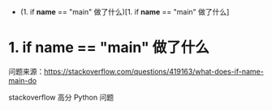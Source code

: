 + (1. if __name__ == "main" 做了什么)[1. if __name__ == "main" 做了什么]


# 1. if __name__ == "main" 做了什么

问题来源：https://stackoverflow.com/questions/419163/what-does-if-name-main-do

stackoverflow 高分 Python 问题

